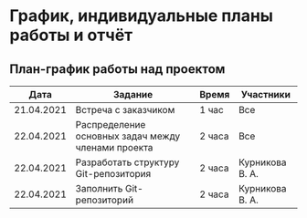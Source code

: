 # График, индивидуальные планы работы и отчёт

## План-график работы над проектом

| Дата           | Задание                                              | Время     |  Участники       |
|----------------|------------------------------------------------------|-----------|------------------|
| 21.04.2021     |Встреча с заказчиком                        | 1 час    | Все |
| 22.04.2021     | Распределение основных задач между членами проекта   | 2 часа    | Все |
| 22.04.2021     | Разработать структуру Git-репозитория                | 2 часа    | Курникова В. А. |
| 22.04.2021     | Заполнить Git-репозиторий                | 2 часа    | Курникова В. А. |


